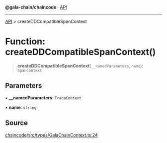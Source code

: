 **@gala-chain/chaincode** ∙ [API](../exports.md)

***

[API](../exports.md) > createDDCompatibleSpanContext

# Function: createDDCompatibleSpanContext()

> **createDDCompatibleSpanContext**(`__namedParameters`, `name`): `SpanContext`

## Parameters

▪ **\_\_namedParameters**: `TraceContext`

▪ **name**: `string`

## Source

[chaincode/src/types/GalaChainContext.ts:24](https://github.com/GalaChain/sdk/blob/bcbbb18/chaincode/src/types/GalaChainContext.ts#L24)
